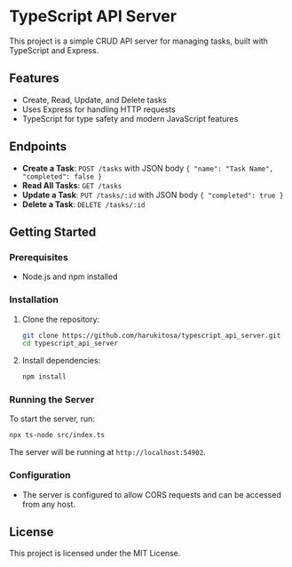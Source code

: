 # TypeScript API Server

This project is a simple CRUD API server for managing tasks, built with TypeScript and Express.

## Features
- Create, Read, Update, and Delete tasks
- Uses Express for handling HTTP requests
- TypeScript for type safety and modern JavaScript features

## Endpoints
- **Create a Task**: `POST /tasks` with JSON body `{ "name": "Task Name", "completed": false }`
- **Read All Tasks**: `GET /tasks`
- **Update a Task**: `PUT /tasks/:id` with JSON body `{ "completed": true }`
- **Delete a Task**: `DELETE /tasks/:id`

## Getting Started

### Prerequisites
- Node.js and npm installed

### Installation
1. Clone the repository:
   ```bash
   git clone https://github.com/harukitosa/typescript_api_server.git
   cd typescript_api_server
   ```
2. Install dependencies:
   ```bash
   npm install
   ```

### Running the Server
To start the server, run:
```bash
npx ts-node src/index.ts
```
The server will be running at `http://localhost:54902`.

### Configuration
- The server is configured to allow CORS requests and can be accessed from any host.

## License
This project is licensed under the MIT License.